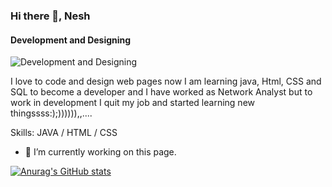 ### Hi there 👋, Nesh
#### Development and Designing
![Development and Designing](https://arturssmirnovs.github.io/github-profile-readme-generator/images/banner.png)

 I love to code and design web pages now I am learning java, Html, CSS and SQL to become a developer and I have worked as Network Analyst but to work in development I quit my job and started learning new thingssss:);)))))),,....

Skills: JAVA / HTML / CSS

- 🔭 I’m currently working on this page. 

[![Anurag's GitHub stats](https://github-readme-stats.vercel.app/api?username=NeshaviMayilvel)](https://github.com/anuraghazra/github-readme-stats)
